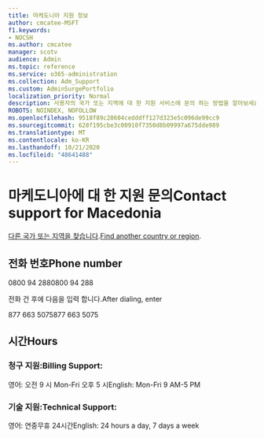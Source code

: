 ```yaml
---
title: 마케도니아 지원 정보
author: cmcatee-MSFT
f1.keywords:
- NOCSH
ms.author: cmcatee
manager: scotv
audience: Admin
ms.topic: reference
ms.service: o365-administration
ms.collection: Adm_Support
ms.custom: AdminSurgePortfolio
localization_priority: Normal
description: 사용자의 국가 또는 지역에 대 한 지원 서비스에 문의 하는 방법을 알아보세요.
ROBOTS: NOINDEX, NOFOLLOW
ms.openlocfilehash: 9518f89c28604cedddff127d323e5c096de99cc9
ms.sourcegitcommit: 628f195cbe3c00910f7350d8b09997a675dde989
ms.translationtype: MT
ms.contentlocale: ko-KR
ms.lasthandoff: 10/21/2020
ms.locfileid: "48641488"
---
```

# <a name="contact-support-for-macedonia"></a><span data-ttu-id="2eabd-103">마케도니아에 대 한 지원 문의</span><span class="sxs-lookup"><span data-stu-id="2eabd-103">Contact support for Macedonia</span></span>

<span data-ttu-id="2eabd-104">[다른 국가 또는 지역을 찾습니다](../contact-support-for-business-products.md).</span><span class="sxs-lookup"><span data-stu-id="2eabd-104">[Find another country or region](../contact-support-for-business-products.md).</span></span>

## <a name="phone-number"></a><span data-ttu-id="2eabd-105">전화 번호</span><span class="sxs-lookup"><span data-stu-id="2eabd-105">Phone number</span></span>
<span data-ttu-id="2eabd-106">0800 94 288</span><span class="sxs-lookup"><span data-stu-id="2eabd-106">0800 94 288</span></span>

<span data-ttu-id="2eabd-107">전화 건 후에 다음을 입력 합니다.</span><span class="sxs-lookup"><span data-stu-id="2eabd-107">After dialing, enter</span></span>

<span data-ttu-id="2eabd-108">877 663 5075</span><span class="sxs-lookup"><span data-stu-id="2eabd-108">877 663 5075</span></span>

## <a name="hours"></a><span data-ttu-id="2eabd-109">시간</span><span class="sxs-lookup"><span data-stu-id="2eabd-109">Hours</span></span>
### <a name="billing-support"></a><span data-ttu-id="2eabd-110">청구 지원:</span><span class="sxs-lookup"><span data-stu-id="2eabd-110">Billing Support:</span></span>

<span data-ttu-id="2eabd-111">영어: 오전 9 시 Mon-Fri 오후 5 시</span><span class="sxs-lookup"><span data-stu-id="2eabd-111">English: Mon-Fri 9 AM-5 PM</span></span>

### <a name="technical-support"></a><span data-ttu-id="2eabd-112">기술 지원:</span><span class="sxs-lookup"><span data-stu-id="2eabd-112">Technical Support:</span></span>

<span data-ttu-id="2eabd-113">영어: 연중무휴 24시간</span><span class="sxs-lookup"><span data-stu-id="2eabd-113">English: 24 hours a day, 7 days a week</span></span>
